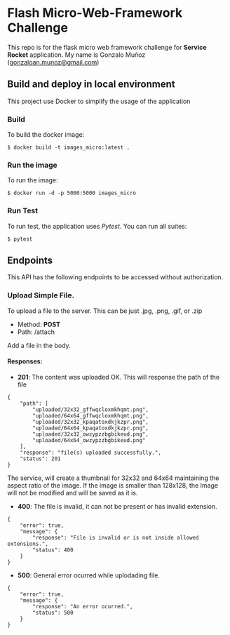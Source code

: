 # Flash Micro-Web-Framework Challenge

This repo is for the flask micro web framework challenge for **Service Rocket** application.
My name is Gonzalo Muñoz (gonzaloan.munoz@gmail.com)


## Build and deploy in local environment
This project use Docker to simplify the usage of the application 

### Build
To build the docker image:

```
$ docker build -t images_micro:latest . 
```

### Run the image

To run the image:

```
$ docker run -d -p 5000:5000 images_micro 
```

### Run Test

To run test, the application uses *Pytest*.
You can run all suites:
```
$ pytest
```

## Endpoints
This API has the following endpoints to be accessed without authorization.

### Upload Simple File.
To upload a file to the server. This can be just .jpg, .png, .gif, or .zip
- Method: **POST**
- Path: /attach

Add a file in the body.

#### Responses:

- **201**: The content was uploaded OK. This will response the path of the file
```
{
    "path": [
        "uploaded/32x32_gffwqcloxmkhqmt.png",
        "uploaded/64x64_gffwqcloxmkhqmt.png",
        "uploaded/32x32_kpaqatoxdkjkzpr.png",
        "uploaded/64x64_kpaqatoxdkjkzpr.png",
        "uploaded/32x32_owzypzzbgbikeud.png",
        "uploaded/64x64_owzypzzbgbikeud.png"
    ],
    "response": "file(s) uploaded successfully.",
    "status": 201
}
```
The service, will create a thumbnail for 32x32 and 64x64 maintaining the aspect ratio of the image. If the image is smaller than 128x128, the 
Image will not be modified and will be saved as it is.
- **400**: The file is invalid, it can not be present or has invalid extension.
```
{
    "error": true,
    "message": {
        "response": "File is invalid or is not inside allowed extensions.",
        "status": 400
    }
}
```
- **500**: General error ocurred while uplodading file.
```
{
    "error": true,
    "message": {
        "response": "An error ocurred.",
        "status": 500
    }
}
```





